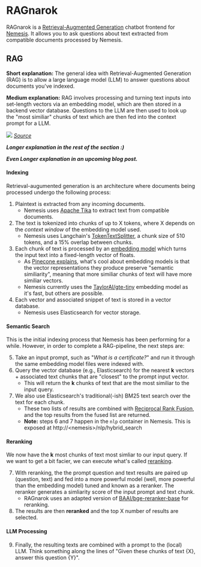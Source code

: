 # RAGnarok

RAGnarok is a [Retrieval-Augmented Generation](https://blogs.nvidia.com/blog/what-is-retrieval-augmented-generation/) chatbot frontend for [Nemesis](https://github.com/SpecterOps/Nemesis). It allows you to ask questions about text extracted from compatible documents processed by Nemesis.

## RAG

**Short explanation:** The general idea with Retrieval-Augmented Generation (RAG) is to allow a large language model (LLM) to answer questions about documents you've indexed.

**Medium explanation:** RAG involves processing and turning text inputs into set-length vectors via an embedding model, which are then stored in a backend vector database. Questions to the LLM are then used to look up the "most similiar" chunks of text which are then fed into the context prompt for a LLM.

![](https://miro.medium.com/v2/resize:fit:1400/format:webp/1*kSkeaXRvRzbJ9SrFZaMoOg.png)
[*Source*](https://towardsdatascience.com/retrieval-augmented-generation-rag-from-theory-to-langchain-implementation-4e9bd5f6a4f2)

***Longer explanation in the rest of the section :)***

***Even Longer explanation in an upcoming blog post.***

#### Indexing

Retrieval-augumented generation is an architecture where documents being processed undergo the following process:

1. Plaintext is extracted from any incoming documents.
   - Nemesis uses [Apache Tika](https://tika.apache.org/) to extract text from compatible documents.
2. The text is tokenized into chunks of up to X tokens, where X depends on the *context window* of the embedding model used.
   - Nemesis uses Langchain's [TokenTextSplitter](https://api.python.langchain.com/en/latest/text_splitter/langchain.text_splitter.TokenTextSplitter.html), a chunk size of 510 tokens, and a 15% overlap between chunks.
3. Each chunk of text is processed by an [embedding model](https://huggingface.co/spaces/mteb/leaderboard) which turns the input text into a fixed-length vector of floats.
   - As [Pinecone explains](https://www.pinecone.io/learn/vector-embeddings/), what's cool about embedding models is that the vector representations they produce preserve "semantic similiarity", meaning that more similiar chunks of text will have more similiar vectors.
   - Nemesis currently uses the [TaylorAI/gte-tiny](https://huggingface.co/TaylorAI/gte-tiny) embedding model as it's fast, but others are possible.
4. Each vector and associated snippet of text is stored in a vector database.
   - Nemesis uses Elasticsearch for vector storage. 

#### Semantic Search

This is the initial indexing process that Nemesis has been performing for a while. However, in order to complete a RAG-pipeline, the next steps are:

5. Take an input prompt, such as "*What is a certificate?*" and run it through the same embedding model files were indexed with.
6. Query the vector database (e.g., Elasticsearch) for the nearest **k** vectors + associated text chunks that are "closest" to the prompt input vector.
   - This will return the **k** chunks of text that are the most similiar to the input query.
7. We also use Elasticsearch's traditional(-ish) BM25 text search over the text for each chunk.
   - These two lists of results are combined with [Reciprocal Rank Fusion](https://learn.microsoft.com/en-us/azure/search/hybrid-search-ranking), and the top results from the fused list are returned.
   - **Note:** steps 6 and 7 happen in the `nlp` container in Nemesis. This is exposed at http://\<nemesis\>/nlp/hybrid_search 

#### Reranking

We now have the **k** most chunks of text most simliar to our input query. If we want to get a bit facier, we can execute what's called [reranking](https://www.pinecone.io/learn/series/rag/rerankers/).

7. With reranking, the the prompt question and text results are paired up (question, text) and fed into a more powerful model (well, more powerful than the embedding model) tuned and known as a reranker. The reranker generates a simliarity score of the input prompt and text chunk.
   - RAGnarok uses an adapted version of [BAAI/bge-reranker-base](https://huggingface.co/BAAI/bge-reranker-base) for reranking.
8. The results are then **reranked** and the top X number of results are selected.

#### LLM Processing

9. Finally, the resulting texts are combined with a prompt to the (local) LLM. Think something along the lines of "Given these chunks of text {X}, answer this question {Y}".

